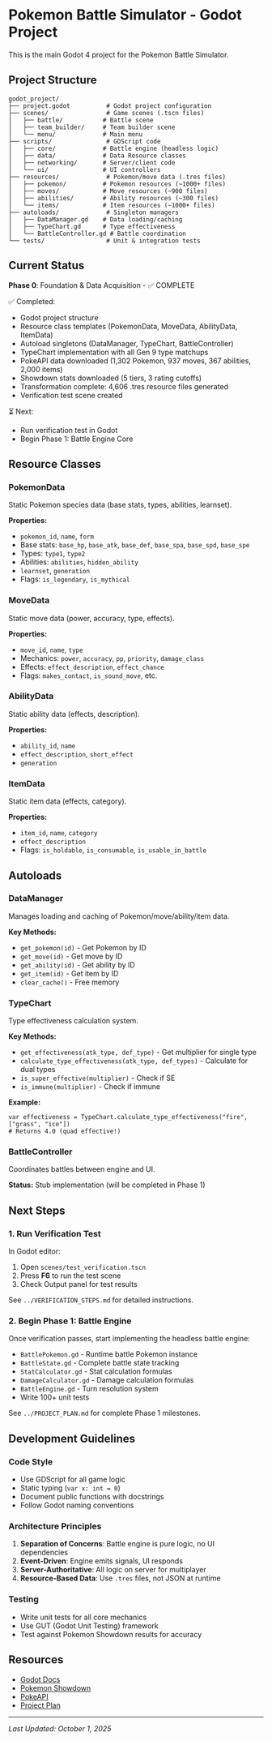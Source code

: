 # Pokemon Battle Simulator - Godot Project

This is the main Godot 4 project for the Pokemon Battle Simulator.

## Project Structure

```
godot_project/
├── project.godot          # Godot project configuration
├── scenes/                # Game scenes (.tscn files)
│   ├── battle/           # Battle scene
│   ├── team_builder/     # Team builder scene
│   └── menu/             # Main menu
├── scripts/               # GDScript code
│   ├── core/             # Battle engine (headless logic)
│   ├── data/             # Data Resource classes
│   ├── networking/       # Server/client code
│   └── ui/               # UI controllers
├── resources/             # Pokemon/move data (.tres files)
│   ├── pokemon/          # Pokemon resources (~1000+ files)
│   ├── moves/            # Move resources (~900 files)
│   ├── abilities/        # Ability resources (~300 files)
│   └── items/            # Item resources (~1000+ files)
├── autoloads/             # Singleton managers
│   ├── DataManager.gd    # Data loading/caching
│   ├── TypeChart.gd      # Type effectiveness
│   └── BattleController.gd # Battle coordination
└── tests/                 # Unit & integration tests
```

## Current Status

**Phase 0**: Foundation & Data Acquisition - ✅ COMPLETE

✅ Completed:
- Godot project structure
- Resource class templates (PokemonData, MoveData, AbilityData, ItemData)
- Autoload singletons (DataManager, TypeChart, BattleController)
- TypeChart implementation with all Gen 9 type matchups
- PokeAPI data downloaded (1,302 Pokemon, 937 moves, 367 abilities, 2,000 items)
- Showdown stats downloaded (5 tiers, 3 rating cutoffs)
- Transformation complete: 4,606 .tres resource files generated
- Verification test scene created

⏳ Next:
- Run verification test in Godot
- Begin Phase 1: Battle Engine Core

## Resource Classes

### PokemonData
Static Pokemon species data (base stats, types, abilities, learnset).

**Properties:**
- `pokemon_id`, `name`, `form`
- Base stats: `base_hp`, `base_atk`, `base_def`, `base_spa`, `base_spd`, `base_spe`
- Types: `type1`, `type2`
- Abilities: `abilities`, `hidden_ability`
- `learnset`, `generation`
- Flags: `is_legendary`, `is_mythical`

### MoveData
Static move data (power, accuracy, type, effects).

**Properties:**
- `move_id`, `name`, `type`
- Mechanics: `power`, `accuracy`, `pp`, `priority`, `damage_class`
- Effects: `effect_description`, `effect_chance`
- Flags: `makes_contact`, `is_sound_move`, etc.

### AbilityData
Static ability data (effects, description).

**Properties:**
- `ability_id`, `name`
- `effect_description`, `short_effect`
- `generation`

### ItemData
Static item data (effects, category).

**Properties:**
- `item_id`, `name`, `category`
- `effect_description`
- Flags: `is_holdable`, `is_consumable`, `is_usable_in_battle`

## Autoloads

### DataManager
Manages loading and caching of Pokemon/move/ability/item data.

**Key Methods:**
- `get_pokemon(id)` - Get Pokemon by ID
- `get_move(id)` - Get move by ID
- `get_ability(id)` - Get ability by ID
- `get_item(id)` - Get item by ID
- `clear_cache()` - Free memory

### TypeChart
Type effectiveness calculation system.

**Key Methods:**
- `get_effectiveness(atk_type, def_type)` - Get multiplier for single type
- `calculate_type_effectiveness(atk_type, def_types)` - Calculate for dual types
- `is_super_effective(multiplier)` - Check if SE
- `is_immune(multiplier)` - Check if immune

**Example:**
```gdscript
var effectiveness = TypeChart.calculate_type_effectiveness("fire", ["grass", "ice"])
# Returns 4.0 (quad effective!)
```

### BattleController
Coordinates battles between engine and UI.

**Status:** Stub implementation (will be completed in Phase 1)

## Next Steps

### 1. Run Verification Test
In Godot editor:
1. Open `scenes/test_verification.tscn`
2. Press **F6** to run the test scene
3. Check Output panel for test results

See `../VERIFICATION_STEPS.md` for detailed instructions.

### 2. Begin Phase 1: Battle Engine
Once verification passes, start implementing the headless battle engine:
- `BattlePokemon.gd` - Runtime battle Pokemon instance
- `BattleState.gd` - Complete battle state tracking
- `StatCalculator.gd` - Stat calculation formulas
- `DamageCalculator.gd` - Damage calculation formulas
- `BattleEngine.gd` - Turn resolution system
- Write 100+ unit tests

See `../PROJECT_PLAN.md` for complete Phase 1 milestones.

## Development Guidelines

### Code Style
- Use GDScript for all game logic
- Static typing (`var x: int = 0`)
- Document public functions with docstrings
- Follow Godot naming conventions

### Architecture Principles
1. **Separation of Concerns**: Battle engine is pure logic, no UI dependencies
2. **Event-Driven**: Engine emits signals, UI responds
3. **Server-Authoritative**: All logic on server for multiplayer
4. **Resource-Based Data**: Use `.tres` files, not JSON at runtime

### Testing
- Write unit tests for all core mechanics
- Use GUT (Godot Unit Testing) framework
- Test against Pokemon Showdown results for accuracy

## Resources

- [Godot Docs](https://docs.godotengine.org/en/stable/)
- [Pokemon Showdown](https://github.com/smogon/pokemon-showdown)
- [PokeAPI](https://pokeapi.co/)
- [Project Plan](../PROJECT_PLAN.md)

---

*Last Updated: October 1, 2025*
